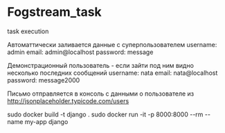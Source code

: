 # Fogstream_task
task execution


Автоматтически заливается данные с суперпользователем
username: admin
email: admin@localhost
password: message

Демонстрационный пользователь - если зайти под ним видно несколько последних сообщений
username: nata
email: nata@localhost
password: message2000


Письмо отправляется в консоль с данными о пользователе из http://jsonplaceholder.typicode.com/users

sudo docker build -t django .
sudo docker run -it -p 8000:8000 --rm --name my-app django

